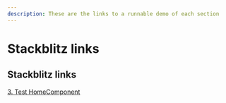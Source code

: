 ```yaml
---
description: These are the links to a runnable demo of each section
---
```


# Stackblitz links

## Stackblitz links

[3. Test HomeComponent](https://github.com/duncanhunter/angular-and-ngrx-demo-app/tree/3-test-home-component)

